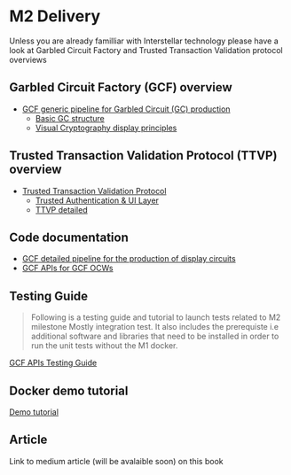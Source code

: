 # M2 Delivery

Unless you are already familliar with Interstellar technology please have a look at Garbled Circuit Factory and Trusted Transaction Validation protocol overviews

## Garbled Circuit Factory (GCF) overview
- [GCF generic pipeline for Garbled Circuit (GC) production](./GCF.html)
    - [Basic GC structure](./GC.html)
    - [Visual Cryptography display principles](./VC-GC.html)

## Trusted Transaction Validation Protocol (TTVP) overview
- [Trusted Transaction Validation Protocol](./TTVP.md)
    - [Trusted Authentication & UI Layer](./TAUI.md)
    - [TTVP detailed](./TTVP_detailed.md)



## Code documentation
- [GCF detailed pipeline for the production of display circuits](./GCF_pipeline_detailed.html)
- [GCF APIs for GCF OCWs](./GCF_API.html)


## Testing Guide

> Following is a testing guide and tutorial to launch tests related to M2 milestone Mostly integration test. It also includes the prerequiste i.e additional software and libraries that need to be installed in order to run the unit tests without the M1 docker.

[GCF APIs Testing Guide](https://book.interstellar.gg/GCF_API_Test_Guide.html)



## Docker demo tutorial

[Demo tutorial](./M2_demo_tutorial.md)

## Article
Link to medium article (will be avalaible soon) on this book


